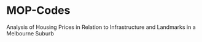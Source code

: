 # MOP-Codes
Analysis of Housing Prices in Relation to Infrastructure and Landmarks in a Melbourne Suburb
